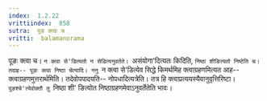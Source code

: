 ```yaml
---
index:  1.2.22
vrittiindex:  858
sutra:  पूङ क्त्वा च
vritti:  balamanorama 
---
```


पूङः क्त्वा च। `न क्त्वा से'डित्यतो न सेडित्यनुवर्तते। `असंयोगा'दित्यतः किदिति, `निष्ठा शीङित्यतो निष्टेति च। तदाह-- पूङः क्त्वा निष्ठा चेत्यादि। ननु `न क्त्वा से'डित्येव सिद्धे किमर्थमिह क्त्वाग्रहणमित्यत आह-- क्त्वाग्रहणमुत्तरार्थमिति। तदेवोपपादयति-- नोपधादित्यत्रेति। तत्र हि क्त्वाप्रत्ययस्यैवानुवृत्तिरिष्टा। `पूङश्चे'त्येवोक्तौ तु `निष्ठा शी' ङित्योत निष्ठाग्रहणमेवाऽनुवर्तेतेति भावः।

